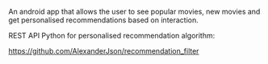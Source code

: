An android app that allows the user to see popular movies, new movies and get personalised recommendations based on interaction.



REST API Python for personalised recommendation algorithm: 

https://github.com/AlexanderJson/recommendation_filter
